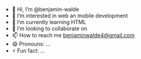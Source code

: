 - 👋 Hi, I’m @benjamin-walde
- 👀 I’m interested in web an mobile development
- 🌱 I’m currently learning HTML
- 💞️ I’m looking to collaborate on 
- 📫 How to reach me benjaminwalde4@gmail.com
- 😄 Pronouns: ...
- ⚡ Fun fact: ...

<!---
benjamin-walde26/benjamin-walde26 is a ✨ special ✨ repository because its `README.md` (this file) appears on your GitHub profile.
You can click the Preview link to take a look at your changes.
--->
